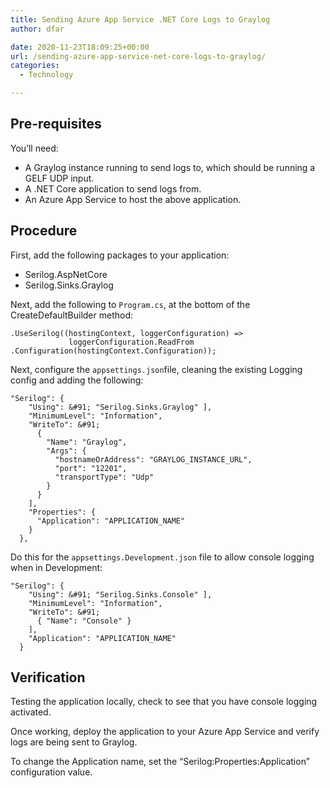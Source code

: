```yaml
---
title: Sending Azure App Service .NET Core Logs to Graylog
author: dfar

date: 2020-11-23T18:09:25+00:00
url: /sending-azure-app-service-net-core-logs-to-graylog/
categories:
  - Technology

---
```

## Pre-requisites

You&#8217;ll need:

  * A Graylog instance running to send logs to, which should be running a GELF UDP input.
  * A .NET Core application to send logs from.
  * An Azure App Service to host the above application.

## Procedure 

First, add the following packages to your application:

  * Serilog.AspNetCore
  * Serilog.Sinks.Graylog

Next, add the following to `Program.cs`, at the bottom of the CreateDefaultBuilder method:

```
.UseSerilog((hostingContext, loggerConfiguration) =>
             loggerConfiguration.ReadFrom
.Configuration(hostingContext.Configuration));
```

Next, configure the `appsettings.json`file, cleaning the existing Logging config and adding the following:

```
"Serilog": {
    "Using": &#91; "Serilog.Sinks.Graylog" ],
    "MinimumLevel": "Information",
    "WriteTo": &#91;
      {
        "Name": "Graylog",
        "Args": {
          "hostnameOrAddress": "GRAYLOG_INSTANCE_URL",
          "port": "12201",
          "transportType": "Udp"
        }
      }
    ],
    "Properties": {
      "Application": "APPLICATION_NAME"
    }
  },
```

Do this for the `appsettings.Development.json` file to allow console logging when in Development:

```
"Serilog": {
    "Using": &#91; "Serilog.Sinks.Console" ],
    "MinimumLevel": "Information",
    "WriteTo": &#91;
      { "Name": "Console" }
    ],
    "Application": "APPLICATION_NAME"
  }
```

## Verification

Testing the application locally, check to see that you have console logging activated.

Once working, deploy the application to your Azure App Service and verify logs are being sent to Graylog.

To change the Application name, set the &#8220;Serilog:Properties:Application&#8221; configuration value.
